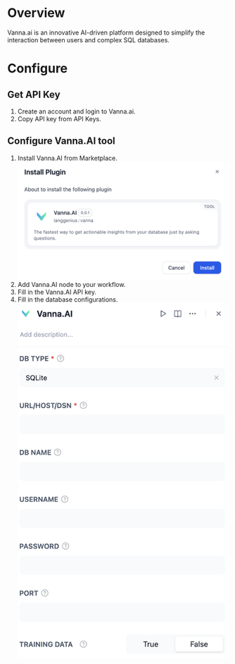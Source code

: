 # Overview
Vanna.ai is an innovative AI-driven platform designed to simplify the interaction between users and complex SQL databases. 

# Configure
## Get API Key
1. Create an account and login to Vanna.ai.
2. Copy API key from API Keys.

## Configure Vanna.AI tool
1. Install Vanna.AI from Marketplace. 
![](./_assets/vanna_install.png)
2. Add Vanna.AI node to your workflow.
3. Fill in the Vanna.AI API key.
4. Fill in the database configurations.
![](./_assets/vanna_configure.png)